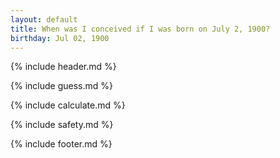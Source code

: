 ```yaml
---
layout: default
title: When was I conceived if I was born on July 2, 1900?
birthday: Jul 02, 1900
---
```


{% include header.md %}

{% include guess.md %}

{% include calculate.md %}

{% include safety.md %}

{% include footer.md %}



